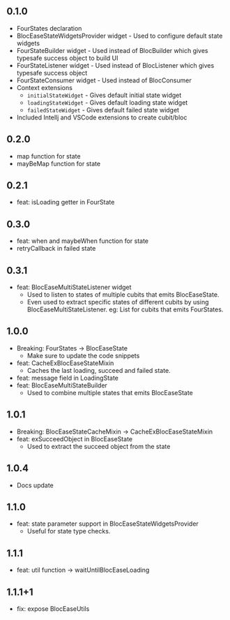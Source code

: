 ## 0.1.0
- FourStates declaration
- BlocEaseStateWidgetsProvider widget - Used to configure default state widgets
- FourStateBuilder widget - Used instead of BlocBuilder which gives typesafe success object to build UI
- FourStateListener widget - Used instead of BlocListener which gives typesafe success object
- FourStateConsumer widget - Used instead of BlocConsumer
- Context extensions
  - `initialStateWidget` - Gives default initial state widget
  - `loadingStateWidget` - Gives default loading state widget
  - `failedStateWidget` - Gives default failed state widget
- Included Intellj and VSCode extensions to create cubit/bloc

## 0.2.0
- map function for state
- mayBeMap function for state

## 0.2.1
- feat: isLoading getter in FourState

## 0.3.0
- feat: when and maybeWhen function for state
- retryCallback in failed state

## 0.3.1
- feat: BlocEaseMultiStateListener widget 
  - Used to listen to states of multiple cubits that emits BlocEaseState.
  - Even used to extract specific states of different cubits by using BlocEaseMultiStateListener<SucceedState>. eg: List<SucceedState> for cubits that emits FourStates.

## 1.0.0
- Breaking: FourStates -> BlocEaseState
  - Make sure to update the code snippets
- feat: CacheExBlocEaseStateMixin
  - Caches the last loading, succeed and failed state.
- feat: message field in LoadingState
- feat: BlocEaseMultiStateBuilder
  - Used to combine multiple states that emits BlocEaseState

## 1.0.1
- Breaking: BlocEaseStateCacheMixin -> CacheExBlocEaseStateMixin
- feat: exSucceedObject in BlocEaseState
  - Used to extract the succeed object from the state

## 1.0.4
- Docs update

## 1.1.0
- feat: state parameter support in BlocEaseStateWidgetsProvider
  - Useful for state type checks. 

## 1.1.1
- feat: util function -> waitUntilBlocEaseLoading

## 1.1.1+1
- fix: expose BlocEaseUtils